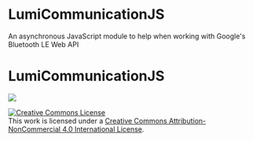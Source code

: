 # LumiCommunicationJS
An asynchronous JavaScript module to help when working with Google's Bluetooth LE Web API

# LumiCommunicationJS
![](http://ladvien.github.io/images/bluetoothBehaveSmall.png)



<a rel="license" href="http://creativecommons.org/licenses/by-nc/4.0/"><img alt="Creative Commons License" style="border-width:0" src="https://i.creativecommons.org/l/by-nc/4.0/88x31.png" /></a><br />This work is licensed under a <a rel="license" href="http://creativecommons.org/licenses/by-nc/4.0/">Creative Commons Attribution-NonCommercial 4.0 International License</a>.
